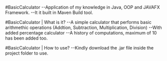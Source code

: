 #BasicCalculator
--Application of my knowledge in Java, OOP and JAVAFX Framework.
--It it built in Maven Build tool.

#BasicCalculator | What is it? 
--A simple calculator that performs basic arithmethic operations (Addtion, Subtraction, Multiplication, Division)
--With added percentage calculator
--A history of computations, maximum of 10 has been added too.

#BasicCalculator | How to use?
--Kindly download the .jar file inside the project folder to use.





